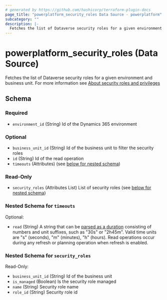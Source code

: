 ```yaml
---
# generated by https://github.com/hashicorp/terraform-plugin-docs
page_title: "powerplatform_security_roles Data Source - powerplatform"
subcategory: ""
description: |-
  Fetches the list of Dataverse security roles for a given environment and business unit.  For more information see About security roles and privileges https://learn.microsoft.com/power-platform/admin/security-roles-privileges
---
```


# powerplatform_security_roles (Data Source)

Fetches the list of Dataverse security roles for a given environment and business unit.  For more information see [About security roles and privileges](https://learn.microsoft.com/power-platform/admin/security-roles-privileges)



<!-- schema generated by tfplugindocs -->
## Schema

### Required

- `environment_id` (String) Id of the Dynamics 365 environment

### Optional

- `business_unit_id` (String) Id of the business unit to filter the security roles
- `id` (String) Id of the read operation
- `timeouts` (Attributes) (see [below for nested schema](#nestedatt--timeouts))

### Read-Only

- `security_roles` (Attributes List) List of security roles (see [below for nested schema](#nestedatt--security_roles))

<a id="nestedatt--timeouts"></a>
### Nested Schema for `timeouts`

Optional:

- `read` (String) A string that can be [parsed as a duration](https://pkg.go.dev/time#ParseDuration) consisting of numbers and unit suffixes, such as "30s" or "2h45m". Valid time units are "s" (seconds), "m" (minutes), "h" (hours). Read operations occur during any refresh or planning operation when refresh is enabled.


<a id="nestedatt--security_roles"></a>
### Nested Schema for `security_roles`

Read-Only:

- `business_unit_id` (String) Id of the business unit
- `is_managed` (Boolean) Is the security role managed
- `name` (String) Security role name
- `role_id` (String) Security role id

